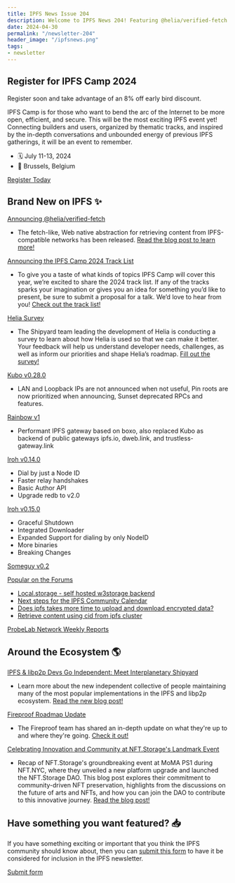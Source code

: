 ```yaml
---
title: IPFS News Issue 204
description: Welcome to IPFS News 204! Featuring @helia/verified-fetch and the IPFS Camp 2024 track list.
date: 2024-04-30
permalink: "/newsletter-204"
header_image: "/ipfsnews.png"
tags:
- newsletter
---
```


## **Register for IPFS Camp 2024**
Register soon and take advantage of an 8% off early bird discount.

IPFS Camp is for those who want to bend the arc of the Internet to be more open, efficient, and secure. This will be the most exciting IPFS event yet! Connecting builders and users, organized by thematic tracks, and inspired by the in-depth conversations and unbounded energy of previous IPFS gatherings, it will be an event to remember.

- 🗓️ July 11-13, 2024
- 📍 Brussels, Belgium

<a href="https://2024.ipfs.camp/" class="cta-button">Register Today</a>

## **Brand New on IPFS ✨**

[Announcing @helia/verified-fetch](https://blog.ipfs.tech/verified-fetch/?utm_source=hs_email&utm_medium=email&_hsenc=p2ANqtz-_i0pGQB-qDyxAWRjj6mhoMbeL5Q_D5uOoBYG52XQ7Pr8fD8_wMbE_jy-ovyasZ5L4aYY3p)
- The fetch-like, Web native abstraction for retrieving content from IPFS-compatible networks has been released. [Read the blog post to learn more!](https://blog.ipfs.tech/verified-fetch/?utm_source=hs_email&utm_medium=email&_hsenc=p2ANqtz-_i0pGQB-qDyxAWRjj6mhoMbeL5Q_D5uOoBYG52XQ7Pr8fD8_wMbE_jy-ovyasZ5L4aYY3p)

[Announcing the IPFS Camp 2024 Track List](https://blog.ipfs.tech/ipfs-camp-2024-track-list/?utm_source=hs_email&utm_medium=email&_hsenc=p2ANqtz-_i0pGQB-qDyxAWRjj6mhoMbeL5Q_D5uOoBYG52XQ7Pr8fD8_wMbE_jy-ovyasZ5L4aYY3p)
- To give you a taste of what kinds of topics IPFS Camp will cover this year, we’re excited to share the 2024 track list. If any of the tracks sparks your imagination or gives you an idea for something you’d like to present, be sure to submit a proposal for a talk. We’d love to hear from you! [Check out the track list!](https://blog.ipfs.tech/ipfs-camp-2024-track-list/?utm_source=hs_email&utm_medium=email&_hsenc=p2ANqtz-_i0pGQB-qDyxAWRjj6mhoMbeL5Q_D5uOoBYG52XQ7Pr8fD8_wMbE_jy-ovyasZ5L4aYY3p)

[Helia Survey](https://airtable.com/appgppDnTDtpyEFhI/pagizuBtddTY0QDEv/form?utm_content=290129180&utm_medium=social&utm_source=twitter&hss_channel=tw-3030006159&_hsenc=p2ANqtz-_i0pGQB-qDyxAWRjj6mhoMbeL5Q_D5uOoBYG52XQ7Pr8fD8_wMbE_jy-ovyasZ5L4aYY3p)
- The Shipyard team leading the development of Helia is conducting a survey to learn about how Helia is used so that we can make it better. Your feedback will help us understand developer needs, challenges, as well as inform our priorities and shape Helia’s roadmap. [Fill out the survey!](https://airtable.com/appgppDnTDtpyEFhI/pagizuBtddTY0QDEv/form?utm_content=290129180&utm_medium=social&utm_source=twitter&hss_channel=tw-3030006159&_hsenc=p2ANqtz-_i0pGQB-qDyxAWRjj6mhoMbeL5Q_D5uOoBYG52XQ7Pr8fD8_wMbE_jy-ovyasZ5L4aYY3p)

[Kubo v0.28.0](https://github.com/ipfs/kubo/releases/tag/v0.28.0?utm_source=hs_email&utm_medium=email&_hsenc=p2ANqtz-_i0pGQB-qDyxAWRjj6mhoMbeL5Q_D5uOoBYG52XQ7Pr8fD8_wMbE_jy-ovyasZ5L4aYY3p)
- LAN and Loopback IPs are not announced when not useful, Pin roots are now prioritized when announcing, Sunset deprecated RPCs and features.

[Rainbow v1](https://github.com/ipfs/rainbow/releases/tag/v1.0.0?utm_source=hs_email&utm_medium=email&_hsenc=p2ANqtz-_i0pGQB-qDyxAWRjj6mhoMbeL5Q_D5uOoBYG52XQ7Pr8fD8_wMbE_jy-ovyasZ5L4aYY3p)
- Performant IPFS gateway based on boxo, also replaced Kubo as backend of public gateways ipfs.io, dweb.link, and trustless-gateway.link

[Iroh v0.14.0](https://iroh.computer/blog/iroh-0-14-0-dial-the-world?utm_source=hs_email&utm_medium=email&_hsenc=p2ANqtz-_i0pGQB-qDyxAWRjj6mhoMbeL5Q_D5uOoBYG52XQ7Pr8fD8_wMbE_jy-ovyasZ5L4aYY3p)
- Dial by just a Node ID
- Faster relay handshakes
- Basic Author API
- Upgrade redb to v2.0

[Iroh v0.15.0](https://iroh.computer/blog/iroh-0-15-0-shut-me-down?utm_source=hs_email&utm_medium=email&_hsenc=p2ANqtz-_i0pGQB-qDyxAWRjj6mhoMbeL5Q_D5uOoBYG52XQ7Pr8fD8_wMbE_jy-ovyasZ5L4aYY3p)
- Graceful Shutdown
- Integrated Downloader
- Expanded Support for dialing by only NodeID
- More binaries
- Breaking Changes

[Someguy v0.2](https://github.com/ipfs/someguy/releases/tag/v0.2.0?utm_source=hs_email&utm_medium=email&_hsenc=p2ANqtz-_i0pGQB-qDyxAWRjj6mhoMbeL5Q_D5uOoBYG52XQ7Pr8fD8_wMbE_jy-ovyasZ5L4aYY3p)

[Popular on the Forums](https://discuss.ipfs.tech/top?period=monthly&utm_source=hs_email&utm_medium=email&_hsenc=p2ANqtz-_i0pGQB-qDyxAWRjj6mhoMbeL5Q_D5uOoBYG52XQ7Pr8fD8_wMbE_jy-ovyasZ5L4aYY3p)
- [Local.storage - self hosted w3storage backend](https://discuss.ipfs.tech/t/local-storage-self-hosted-w3storage-backend/17857?utm_source=hs_email&utm_medium=email&_hsenc=p2ANqtz-_i0pGQB-qDyxAWRjj6mhoMbeL5Q_D5uOoBYG52XQ7Pr8fD8_wMbE_jy-ovyasZ5L4aYY3p)
- [Next steps for the IPFS Community Calendar](https://discuss.ipfs.tech/t/next-steps-for-the-ipfs-community-calendar/17849/5?utm_source=hs_email&utm_medium=email&_hsenc=p2ANqtz-_i0pGQB-qDyxAWRjj6mhoMbeL5Q_D5uOoBYG52XQ7Pr8fD8_wMbE_jy-ovyasZ5L4aYY3p)
- [Does ipfs takes more time to upload and download encrypted data?](https://discuss.ipfs.tech/t/does-ipfs-takes-more-time-to-upload-and-download-encrypted-data/17856?utm_source=hs_email&utm_medium=email&_hsenc=p2ANqtz-_i0pGQB-qDyxAWRjj6mhoMbeL5Q_D5uOoBYG52XQ7Pr8fD8_wMbE_jy-ovyasZ5L4aYY3p)
- [Retrieve content using cid from ipfs cluster](https://discuss.ipfs.tech/t/retrieve-content-using-cid-from-ipfs-cluster/17818?utm_source=hs_email&utm_medium=email&_hsenc=p2ANqtz-_i0pGQB-qDyxAWRjj6mhoMbeL5Q_D5uOoBYG52XQ7Pr8fD8_wMbE_jy-ovyasZ5L4aYY3p)

[ProbeLab Network Weekly Reports](https://github.com/plprobelab/network-measurements/tree/master/reports/2023)

## **Around the Ecosystem 🌎**

[IPFS & libp2p Devs Go Independent: Meet Interplanetary Shipyard](https://blog.ipfs.tech/shipyard-hello-world/?utm_source=hs_email&utm_medium=email&_hsenc=p2ANqtz-_i0pGQB-qDyxAWRjj6mhoMbeL5Q_D5uOoBYG52XQ7Pr8fD8_wMbE_jy-ovyasZ5L4aYY3p)
- Learn more about the new independent collective of people maintaining many of the most popular implementations in the IPFS and libp2p ecosystem. [Read the new blog post!](https://blog.ipfs.tech/shipyard-hello-world/?utm_source=hs_email&utm_medium=email&_hsenc=p2ANqtz-_i0pGQB-qDyxAWRjj6mhoMbeL5Q_D5uOoBYG52XQ7Pr8fD8_wMbE_jy-ovyasZ5L4aYY3p)

[Fireproof Roadmap Update](https://fireproof.storage/posts/roadmap-update/?utm_source=hs_email&utm_medium=email&_hsenc=p2ANqtz-_i0pGQB-qDyxAWRjj6mhoMbeL5Q_D5uOoBYG52XQ7Pr8fD8_wMbE_jy-ovyasZ5L4aYY3p)
- The Fireproof team has shared an in-depth update on what they're up to and where they're going. [Check it out!](https://fireproof.storage/posts/roadmap-update/?utm_source=hs_email&utm_medium=email&_hsenc=p2ANqtz-_i0pGQB-qDyxAWRjj6mhoMbeL5Q_D5uOoBYG52XQ7Pr8fD8_wMbE_jy-ovyasZ5L4aYY3p)

[Celebrating Innovation and Community at NFT.Storage's Landmark Event](https://nft.storage/blog/celebrating-innovation-and-community-at-nft-storages-landmark-event?utm_source=hs_email&utm_medium=email&_hsenc=p2ANqtz-_i0pGQB-qDyxAWRjj6mhoMbeL5Q_D5uOoBYG52XQ7Pr8fD8_wMbE_jy-ovyasZ5L4aYY3p)
- Recap of NFT.Storage's groundbreaking event at MoMA PS1 during NFT.NYC, where they unveiled a new platform upgrade and launched the NFT.Storage DAO. This blog post explores their commitment to community-driven NFT preservation, highlights from the discussions on the future of arts and NFTs, and how you can join the DAO to contribute to this innovative journey. [Read the blog post!](https://nft.storage/blog/celebrating-innovation-and-community-at-nft-storages-landmark-event?utm_source=hs_email&utm_medium=email&_hsenc=p2ANqtz-_i0pGQB-qDyxAWRjj6mhoMbeL5Q_D5uOoBYG52XQ7Pr8fD8_wMbE_jy-ovyasZ5L4aYY3p)

## **Have something you want featured? 📥**

If you have something exciting or important that you think the IPFS community should know about, then you can [submit this form](https://airtable.com/appjqlMYucNiOYHl7/shrfPrKe112FW3ucv) to have it be considered for inclusion in the IPFS newsletter.

<a href="https://airtable.com/appjqlMYucNiOYHl7/shrfPrKe112FW3ucv" class="cta-button">Submit form</a>
